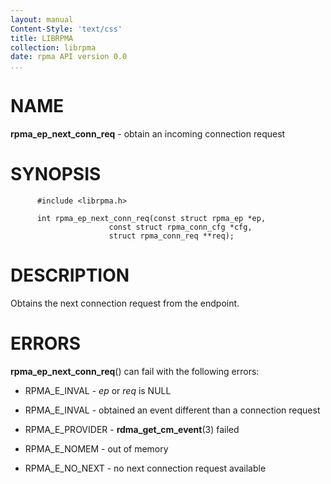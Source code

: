 ```yaml
---
layout: manual
Content-Style: 'text/css'
title: LIBRPMA
collection: librpma
date: rpma API version 0.0
...
```


[comment]: <> (SPDX-License-Identifier: BSD-3-Clause)
[comment]: <> (Copyright 2020, Intel Corporation)

NAME
====

**rpma\_ep\_next\_conn\_req** - obtain an incoming connection request

SYNOPSIS
========

          #include <librpma.h>

          int rpma_ep_next_conn_req(const struct rpma_ep *ep,
                          const struct rpma_conn_cfg *cfg,
                          struct rpma_conn_req **req);

DESCRIPTION
===========

Obtains the next connection request from the endpoint.

ERRORS
======

**rpma\_ep\_next\_conn\_req**() can fail with the following errors:

-   RPMA\_E\_INVAL - *ep* or *req* is NULL

-   RPMA\_E\_INVAL - obtained an event different than a connection
    request

-   RPMA\_E\_PROVIDER - **rdma\_get\_cm\_event**(3) failed

-   RPMA\_E\_NOMEM - out of memory

-   RPMA\_E\_NO\_NEXT - no next connection request available
